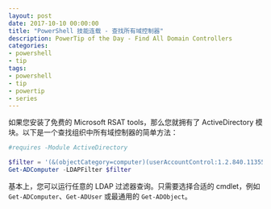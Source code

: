 ```yaml
---
layout: post
date: 2017-10-10 00:00:00
title: "PowerShell 技能连载 - 查找所有域控制器"
description: PowerTip of the Day - Find All Domain Controllers
categories:
- powershell
- tip
tags:
- powershell
- tip
- powertip
- series
---
```

如果您安装了免费的 Microsoft RSAT tools，那么您就拥有了 ActiveDirectory 模块。以下是一个查找组织中所有域控制器的简单方法：

```powershell
#requires -Module ActiveDirectory

$filter = '(&(objectCategory=computer)(userAccountControl:1.2.840.113556.1.4.803:=8192))'
Get-ADComputer -LDAPFilter $filter
```

基本上，您可以运行任意的 LDAP 过滤器查询。只需要选择合适的 cmdlet，例如 `Get-ADComputer`、`Get-ADUser` 或最通用的 `Get-ADObject`。

<!--本文国际来源：[Find All Domain Controllers](http://community.idera.com/powershell/powertips/b/tips/posts/find-all-domain-controllers)-->
